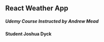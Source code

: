 ## React Weather App ##
##### Udemy Course Instructed by Andrew Mead #####

#### Student Joshua Dyck ####
